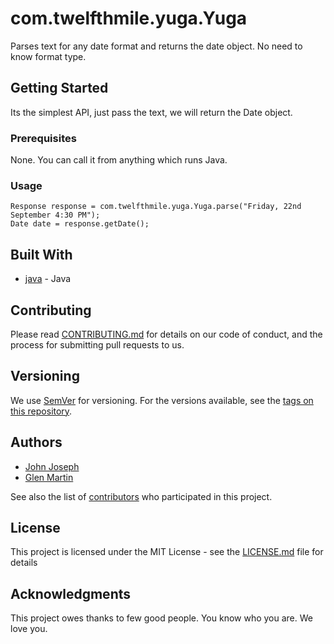 # com.twelfthmile.yuga.Yuga

Parses text for any date format and returns the date object. No need to know format type.

## Getting Started

Its the simplest API, just pass the text, we will return the Date object.

### Prerequisites

None. You can call it from anything which runs Java.


### Usage

```
Response response = com.twelfthmile.yuga.Yuga.parse("Friday, 22nd September 4:30 PM");
Date date = response.getDate();
```

## Built With

* [java](https://www.oracle.com/in/java/index.html) - Java

## Contributing

Please read [CONTRIBUTING.md](https://gist.github.com/johnjoseph/b6aeea8ff859964ac325896bf9eeb2c7) for details on our code of conduct, and the process for submitting pull requests to us.

## Versioning

We use [SemVer](http://semver.org/) for versioning. For the versions available, see the [tags on this repository](https://github.com/your/project/tags).

## Authors

* [John Joseph](https://github.com/johnjoseph)
* [Glen Martin](https://github.com/glenkalarikkal)

See also the list of [contributors](https://github.com/messai-engineering/contributors) who participated in this project.

## License

This project is licensed under the MIT License - see the [LICENSE.md](LICENSE.md) file for details

## Acknowledgments

This project owes thanks to few good people. You know who you are.
We love you.
